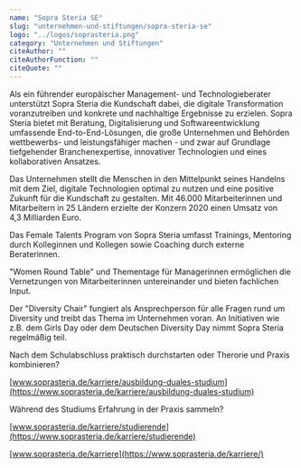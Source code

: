 ```yaml
---
name: "Sopra Steria SE"
slug: "unternehmen-und-stiftungen/sopra-steria-se"
logo: "../logos/soprasteria.png"
category: "Unternehmen und Stiftungen"
citeAuthor: ""
citeAuthorFunction: ""
citeQuote: ""
---
```


Als ein führender europäischer Management- und Technologieberater unterstützt Sopra Steria die Kundschaft dabei, die digitale Transformation voranzutreiben und konkrete und nachhaltige Ergebnisse zu erzielen. Sopra Steria bietet mit Beratung, Digitalisierung und Softwareentwicklung umfassende End-to-End-Lösungen, die große Unternehmen und Behörden wettbewerbs- und leistungsfähiger machen - und zwar auf Grundlage tiefgehender Branchenexpertise, innovativer Technologien und eines kollaborativen Ansatzes.

Das Unternehmen stellt die Menschen in den Mittelpunkt seines Handelns mit dem Ziel, digitale Technologien optimal zu nutzen und eine positive Zukunft für die Kundschaft zu gestalten. Mit 46.000 Mitarbeiterinnen und Mitarbeitern in 25 Ländern erzielte der Konzern 2020 einen Umsatz von 4,3 Milliarden Euro.

Das Female Talents Program von Sopra Steria umfasst Trainings, Mentoring durch Kolleginnen und Kollegen sowie Coaching durch externe Beraterinnen.

"Women Round Table" und Thementage für Managerinnen ermöglichen die Vernetzungen von Mitarbeiterinnen untereinander und bieten fachlichen Input.

Der "Diversity Chair" fungiert als Ansprechperson für alle Fragen rund um Diversity und treibt das Thema im Unternehmen voran. An Initiativen wie z.B. dem Girls Day oder dem Deutschen Diversity Day nimmt Sopra Steria regelmäßig teil.

Nach dem Schulabschluss praktisch durchstarten oder Therorie und Praxis kombinieren?

[www.soprasteria.de/karriere/ausbildung-duales-studium](https://www.soprasteria.de/karriere/ausbildung-duales-studium)

Während des Studiums Erfahrung in der Praxis sammeln?

[www.soprasteria.de/karriere/studierende](https://www.soprasteria.de/karriere/studierende)

[www.soprasteria.de/karriere](https://www.soprasteria.de/karriere/)
